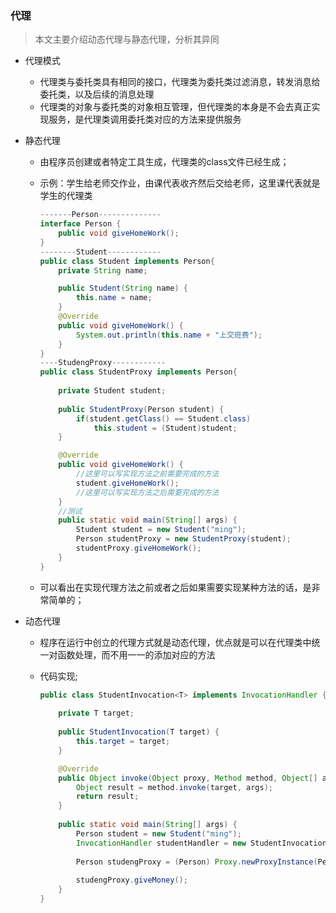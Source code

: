 ### 代理

> 本文主要介绍动态代理与静态代理，分析其异同

- 代理模式
  - 代理类与委托类具有相同的接口，代理类为委托类过滤消息，转发消息给委托类，以及后续的消息处理
  - 代理类的对象与委托类的对象相互管理，但代理类的本身是不会去真正实现服务，是代理类调用委托类对应的方法来提供服务


- 静态代理

  - 由程序员创建或者特定工具生成，代理类的class文件已经生成；

  - 示例：学生给老师交作业，由课代表收齐然后交给老师，这里课代表就是学生的代理类

    ~~~java
    -------Person--------------
    interface Person {
    	public void giveHomeWork();
    }
    --------Student------------
    public class Student implements Person{
    	private String name;

    	public Student(String name) {
    		this.name = name;
    	}
    	@Override
    	public void giveHomeWork() {
    		System.out.println(this.name + "上交班费");
    	}
    }
    ----StudengProxy------------
    public class StudentProxy implements Person{
    	
    	private Student student;
    	
    	public StudentProxy(Person student) {
    		if(student.getClass() == Student.class)
    			this.student = (Student)student;
    	}

    	@Override
    	public void giveHomeWork() {
            //这里可以写实现方法之前需要完成的方法
    		student.giveHomeWork();
            //这里可以写实现方法之后需要完成的方法
    	}
        //测试
        public static void main(String[] args) {
    		Student student = new Student("ming");
    		Person studentProxy = new StudentProxy(student);
    		studentProxy.giveHomeWork();
    	}
    }
    ~~~

  - 可以看出在实现代理方法之前或者之后如果需要实现某种方法的话，是非常简单的；

- 动态代理

  - 程序在运行中创立的代理方式就是动态代理，优点就是可以在代理类中统一对函数处理，而不用一一的添加对应的方法

  - 代码实现;

    ~~~java
    public class StudentInvocation<T> implements InvocationHandler {
    	
    	private T target;
    	
        public StudentInvocation(T target) {
    		this.target = target;
    	}

    	@Override
    	public Object invoke(Object proxy, Method method, Object[] args) throws Throwable {
    		Object result = method.invoke(target, args);
    		return result;
    	}
    	
    	public static void main(String[] args) {
    		Person student = new Student("ming");
    		InvocationHandler studentHandler = new StudentInvocation<Person>(student);
    		
    		Person studengProxy = (Person) Proxy.newProxyInstance(Person.class.getClassLoader(),  new Class<?>[] {Person.class}, studentHandler);
    		
    		studengProxy.giveMoney();
    	}
    }
    ~~~

    ​